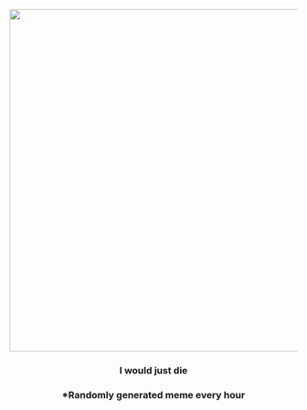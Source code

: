 <p align="center">
        <img src="https://i.redd.it/53pp473mr4b91.jpg" width="600" height="600">
        </p>
        <h3 align="center">I would just die</h3>
        <h3 align="center">*Randomly generated meme every hour</h3>
    